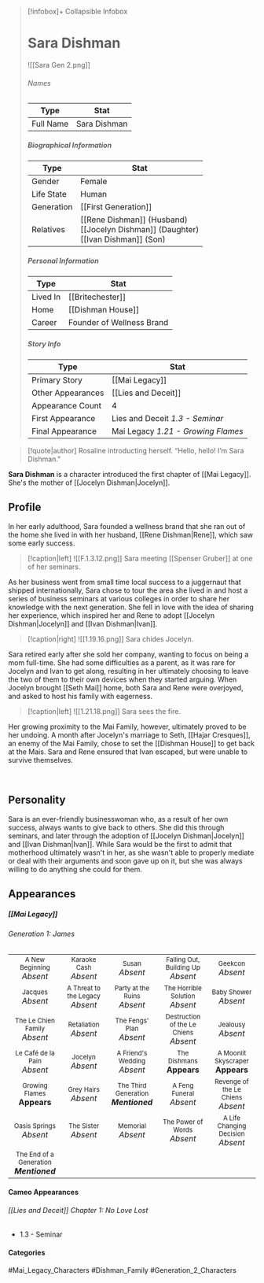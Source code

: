 > [!infobox]+ Collapsible Infobox
> # Sara Dishman
> ![[Sara Gen 2.png]] 
> ###### Names 
> | Type | Stat | 
> | ---- | ---- | 
> | Full Name | Sara Dishman | 
>
> ##### Biographical Information
> | Type | Stat | 
> | ---- | ---- | 
> | Gender | Female | 
> | Life State | Human |
> | Generation | [[First Generation]] |
> | Relatives | [[Rene Dishman]] (Husband)<br>[[Jocelyn Dishman]] (Daughter)<br>[[Ivan Dishman]] (Son)
> 
> ##### Personal Information
> | Type | Stat | 
> | ---- | ---- | 
> | Lived In |[[Britechester]]| 
> | Home |[[Dishman House]]| 
> | Career | Founder of Wellness Brand | 
> 
> ##### Story Info
> | Type | Stat | 
> | ---- | ---- | 
> | Primary Story | [[Mai Legacy]] | 
> | Other Appearances | [[Lies and Deceit]] | 
> | Appearance Count | 4 | 
> | First Appearance | Lies and Deceit *1.3 - Seminar*
> | Final Appearance | Mai Legacy *1.21 - Growing Flames*

> [!quote|author] Rosaline introducting herself.
> “Hello, hello! I’m Sara Dishman."

**Sara Dishman** is a character introduced the first chapter of [[Mai Legacy]]. She's the mother of [[Jocelyn Dishman|Jocelyn]].

## Profile
In her early adulthood, Sara founded a wellness brand that she ran out of the home she lived in with her husband, [[Rene Dishman|Rene]], which saw some early success.
> [!caption|left]
> ![[F.1.3.12.png]] 
> Sara meeting [[Spenser Gruber]] at one of her seminars.

As her business went from small time local success to a juggernaut that shipped internationally, Sara chose to tour the area she lived in and host a series of business seminars at various colleges in order to share her knowledge with the next generation. She fell in love with the idea of sharing her experience, which inspired her and Rene to adopt [[Jocelyn Dishman|Jocelyn]] and [[Ivan Dishman|Ivan]].

> [!caption|right]
> ![[1.19.16.png]] 
> Sara chides Jocelyn.

Sara retired early after she sold her company, wanting to focus on being a mom full-time. She had some difficulties as a parent, as it was rare for Jocelyn and Ivan to get along, resulting in her ultimately choosing to leave the two of them to their own devices when they started arguing. When Jocelyn brought [[Seth Mai]] home, both Sara and Rene were overjoyed, and asked to host his family with eagerness.

> [!caption|left]
> ![[1.21.18.png]] 
> Sara sees the fire.

Her growing proximity to the Mai Family, however, ultimately proved to be her undoing. A month after Jocelyn's marriage to Seth, [[Hajar Cresques]], an enemy of the Mai Family,  chose to set the [[Dishman House]] to get back at the Mais. Sara and Rene ensured that Ivan escaped, but were unable to survive themselves.

<br style="clear:both; margin: 0; padding: 0" />

## Personality
Sara is an ever-friendly businesswoman who, as a result of her own success, always wants to give back to others. She did this through seminars, and later through the adoption of [[Jocelyn Dishman|Jocelyn]] and [[Ivan Dishman|Ivan]]. While Sara would be the first to admit that motherhood ultimately wasn't in her, as she wasn't able to properly mediate or deal with their arguments and soon gave up on it, but she was always willing to do anything she could for them.

## Appearances
##### [[Mai Legacy]]
###### Generation 1: James
|                                                                       |     |     |     |     |
| --------------------------------------------------------------------- | --- | --- | --- | --- |
| <center><font size=2>A New Beginning<br><font size=3>*Absent*  | <center><font size=2>Karaoke Cash<br><font size=3>*Absent* | <center><font size=2>Susan<br><font size=3>*Absent* | <center><font size=2>Falling Out, Building Up<br><font size=3>*Absent*| <center><font size=2>Geekcon<br><font size=3>*Absent* |
| <center><font size=2>Jacques<br><font size=3>*Absent*  | <center><font size=2>A Threat to the Legacy<br><font size=3>*Absent* | <center><font size=2>Party at the Ruins<br><font size=3>*Absent* | <center><font size=2>The Horrible Solution<br><font size=3>*Absent*| <center><font size=2>Baby Shower<br><font size=3>*Absent*|
| <center><font size=2>The Le Chien Family<br><font size=3>*Absent*  | <center><font size=2>Retaliation<br><font size=3>*Absent*| <center><font size=2>The Fengs' Plan<br><font size=3>*Absent* | <center><font size=2>Destruction of the Le Chiens<br><font size=3>*Absent*| <center><font size=2>Jealousy<br><font size=3>*Absent* |
| <center><font size=2>Le Café de la Pain<br><font size=3>*Absent*  | <center><font size=2>Jocelyn<br><font size=3>*Absent* | <center><font size=2>A Friend's Wedding<br><font size=3>*Absent* | <center><font size=2>The Dishmans<br><font size=3>**Appears** | <center><font size=2>A Moonlit Skyscraper<br><font size=3>**Appears** |
| <center><font size=2>Growing Flames<br><font size=3>**Appears**| <center><font size=2>Grey Hairs<br><font size=3>*Absent* | <center><font size=2>The Third Generation<br><font size=3>***Mentioned*** | <center><font size=2>A Feng Funeral<br><font size=3>*Absent* | <center><font size=2>Revenge of the Le Chiens<br><font size=3>*Absent*|
| <center><font size=2>Oasis Springs<br><font size=3>*Absent*  | <center><font size=2>The Sister<br><font size=3>*Absent*| <center><font size=2>Memorial<br><font size=3>*Absent* | <center><font size=2>The Power of Words<br><font size=3>*Absent*| <center><font size=2>A Life Changing Decision<br><font size=3>*Absent* |
| <center><font size=2>The End of a Generation<br><font size=3>***Mentioned***  |

#### Cameo Appearances
###### [[Lies and Deceit]] Chapter 1: No Love Lost
- 1.3 - Seminar

#### Categories
#Mai_Legacy_Characters #Dishman_Family #Generation_2_Characters